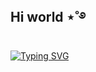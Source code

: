 ## Hi world ⋆˚࿔

[![Typing SVG](https://readme-typing-svg.herokuapp.com?font=Fira+Code&size=15&pause=1000&color=8018F7&width=435&lines=cursando+an%C3%A1lise+e+desenvolvimento+de+sistemas)](https://git.io/typing-svg)
<!--
**isabellezk/isabellezk** is a ✨ _special_ ✨ repository because its `README.md` (this file) appears on your GitHub profile.

Here are some ideas to get you started:

- 🔭 I’m currently working on ...
- 🌱 I’m currently learning ...
- 👯 I’m looking to collaborate on ...
- 🤔 I’m looking for help with ...
- 💬 Ask me about ...
- 📫 How to reach me: ...
- 😄 Pronouns: ...
- ⚡ Fun fact: ...
-->
